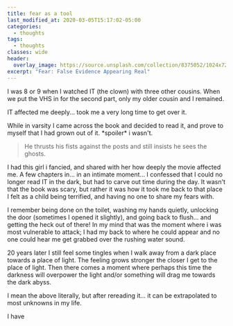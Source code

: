 ```yaml
---
title: fear as a tool
last_modified_at: 2020-03-05T15:17:02-05:00
categories:
  - thoughts
tags:
  - thoughts
classes: wide
header:
  overlay_image: https://source.unsplash.com/collection/8375052/1024x720
excerpt: "Fear: False Evidence Appearing Real"
---
```


I was 8 or 9 when I watched IT (the clown) with three other cousins. When we put the VHS in for the second part, only my older cousin and I remained.

IT affected me deeply... took me a very long time to get over it.

While in varsity I came across the book and decided to read it, and prove to myself that I had grown out of it. \*spoiler\* i wasn't.

>He thrusts his fists against the posts and still insists he sees the ghosts.

I had this girl i fancied, and shared with her how deeply the movie affected me. A few chapters in... in an intimate moment... I confessed that I could no longer read IT in the dark, but had to carve out time during the day. It wasn't that the book was scary, but rather it was how it took me back to that place I felt as a child being terrified, and having no one to share my fears with.

I remember being done on the toilet, washing my hands quietly, unlocking the door (sometimes I opened it slightly), and going back to flush... and getting the heck out of there! In my mind that was the moment where i was most vulnerable to attack; I had my back to where he could appear and no one could hear me get grabbed over the rushing water sound.

20 years later I still feel some tingles when I walk away from a dark place towards a place of light. The feeling grows stronger the closer I get to the place of light. Then there comes a moment where perhaps this time the darkness will overpower the light and/or something will drag me towards the dark abyss.

I mean the above literally, but after rereading it... it can be extrapolated to most unknowns in my life.

I have
